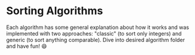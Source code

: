 # Sorting Algorithms

Each algorithm has some general explanation about how it works and was implemented with two approaches: "classic" (to sort only integers) and generic (to sort anything comparable). Dive into desired algorithm folder and have fun! :smile:
